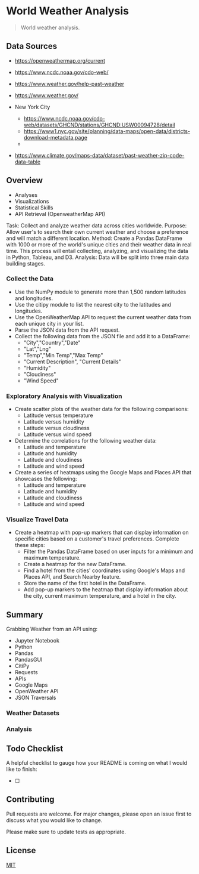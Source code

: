 # World Weather Analysis

> World weather analysis.

## Data Sources

- https://openweathermap.org/current
- https://www.ncdc.noaa.gov/cdo-web/
- https://www.weather.gov/help-past-weather
- https://www.weather.gov/

- New York City

  - https://www.ncdc.noaa.gov/cdo-web/datasets/GHCND/stations/GHCND:USW00094728/detail
  - https://www1.nyc.gov/site/planning/data-maps/open-data/districts-download-metadata.page
  -

- https://www.climate.gov/maps-data/dataset/past-weather-zip-code-data-table

## Overview

- Analyses
- Visualizations
- Statistical Skills
- API Retrieval (OpenweatherMap API)

Task: Collect and analyze weather data across cities worldwide.
Purpose: Allow user's to search their own current weather and choose a preference and will match a different location.
Method: Create a Pandas DataFrame with 1000 or more of the world's unique cities and their weather data in real time. This process will entail collecting, analyzing, and visualizing the data in Python, Tableau, and D3.
Analysis: Data will be split into three main data building stages.

### Collect the Data

- Use the NumPy module to generate more than 1,500 random latitudes and longitudes.
- Use the citipy module to list the nearest city to the latitudes and longitudes.
- Use the OpenWeatherMap API to request the current weather data from each unique city in your list.
- Parse the JSON data from the API request.
- Collect the following data from the JSON file and add it to a DataFrame:
  - "City","Country","Date"
  - "Lat","Lng"
  - "Temp","Min Temp","Max Temp"
  - "Current Description", "Current Details"
  - "Humidity"
  - "Cloudiness"
  - "Wind Speed"

### Exploratory Analysis with Visualization

- Create scatter plots of the weather data for the following comparisons:
  - Latitude versus temperature
  - Latitude versus humidity
  - Latitude versus cloudiness
  - Latitude versus wind speed
- Determine the correlations for the following weather data:
  - Latitude and temperature
  - Latitude and humidity
  - Latitude and cloudiness
  - Latitude and wind speed
- Create a series of heatmaps using the Google Maps and Places API that showcases the following:
  - Latitude and temperature
  - Latitude and humidity
  - Latitude and cloudiness
  - Latitude and wind speed

### Visualize Travel Data

- Create a heatmap with pop-up markers that can display information on specific cities based on a customer's travel preferences. Complete these steps:
  - Filter the Pandas DataFrame based on user inputs for a minimum and maximum temperature.
  - Create a heatmap for the new DataFrame.
  - Find a hotel from the cities' coordinates using Google's Maps and Places API, and Search Nearby feature.
  - Store the name of the first hotel in the DataFrame.
  - Add pop-up markers to the heatmap that display information about the city, current maximum temperature, and a hotel in the city.

## Summary

Grabbing Weather from an API using:

- Jupyter Notebook
- Python
- Pandas
- PandasGUI
- CitiPy
- Requests
- APIs
- Google Maps
- OpenWeather API
- JSON Traversals

### Weather Datasets

### Analysis

## Todo Checklist

A helpful checklist to gauge how your README is coming on what I would like to finish:

- [ ]

## Contributing

Pull requests are welcome. For major changes, please open an issue first to discuss what you would like to change.

Please make sure to update tests as appropriate.

## License

[MIT](https://choosealicense.com/licenses/mit/)
